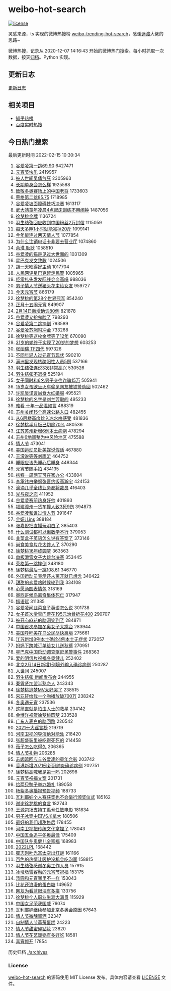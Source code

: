 # weibo-hot-search

[![license](https://img.shields.io/github/license/Arrackisarookie/weibo-hot-search)](https://github.com/Arrackisarookie/weibo-hot-search/blob/master/LICENSE)

灵感来源，ts 实现的微博热搜榜 [weibo-trending-hot-search](https://github.com/justjavac/weibo-trending-hot-search)，感谢[迷渡](https://github.com/justjavac)大佬的思路~

微博热搜，记录从 2020-12-07 14:16:43 开始的微博热门搜索。每小时抓取一次数据，按天[归档](./archives)。Python 实现。

## 更新日志
[更新日志](./UPDATE.md)

## 相关项目
+ [知乎热榜](https://github.com/Arrackisarookie/zhihu-top-search)
+ [百度实时热搜](https://github.com/Arrackisarookie/baidu-hot-search)

## 今日热门搜索

<!-- Rank Begin -->

最后更新时间 2022-02-15 10:30:34

1. [谷爱凌第一跳69.90](https://s.weibo.com/weibo?q=%E8%B0%B7%E7%88%B1%E5%87%8C%E7%AC%AC%E4%B8%80%E8%B7%B369.90&Refer=top) 6427471
1. [元宵节快乐](https://s.weibo.com/weibo?q=%E5%85%83%E5%AE%B5%E8%8A%82%E5%BF%AB%E4%B9%90&Refer=top) 2419957
1. [被人世间吴倩气死](https://s.weibo.com/weibo?q=%23%E8%A2%AB%E4%BA%BA%E4%B8%96%E9%97%B4%E5%90%B4%E5%80%A9%E6%B0%94%E6%AD%BB%23&Refer=top) 2305963
1. [长期单身会怎么样](https://s.weibo.com/weibo?q=%23%E9%95%BF%E6%9C%9F%E5%8D%95%E8%BA%AB%E4%BC%9A%E6%80%8E%E4%B9%88%E6%A0%B7%23&Refer=top) 1925588
1. [致敬冬奥赛场上的中国老将](https://s.weibo.com/weibo?q=%23%E8%87%B4%E6%95%AC%E5%86%AC%E5%A5%A5%E8%B5%9B%E5%9C%BA%E4%B8%8A%E7%9A%84%E4%B8%AD%E5%9B%BD%E8%80%81%E5%B0%86%23&Refer=top) 1733603
1. [荣格第二跳85.75](https://s.weibo.com/weibo?q=%23%E8%8D%A3%E6%A0%BC%E7%AC%AC%E4%BA%8C%E8%B7%B385.75%23&Refer=top) 1718985
1. [谷爱凌坡面障碍技巧决赛](https://s.weibo.com/weibo?q=%23%E8%B0%B7%E7%88%B1%E5%87%8C%E5%9D%A1%E9%9D%A2%E9%9A%9C%E7%A2%8D%E6%8A%80%E5%B7%A7%E5%86%B3%E8%B5%9B%23&Refer=top) 1613117
1. [武大靖童年凌晨4点起床训练不用闹钟](https://s.weibo.com/weibo?q=%23%E6%AD%A6%E5%A4%A7%E9%9D%96%E7%AB%A5%E5%B9%B4%E5%87%8C%E6%99%A84%E7%82%B9%E8%B5%B7%E5%BA%8A%E8%AE%AD%E7%BB%83%E4%B8%8D%E7%94%A8%E9%97%B9%E9%92%9F%23&Refer=top) 1487056
1. [徐梦桃金牌](https://s.weibo.com/weibo?q=%23%E5%BE%90%E6%A2%A6%E6%A1%83%E9%87%91%E7%89%8C%23&Refer=top) 1136724
1. [羽生结弦回应收到中国粉丝2万封信](https://s.weibo.com/weibo?q=%23%E7%BE%BD%E7%94%9F%E7%BB%93%E5%BC%A6%E5%9B%9E%E5%BA%94%E6%94%B6%E5%88%B0%E4%B8%AD%E5%9B%BD%E7%B2%89%E4%B8%9D2%E4%B8%87%E5%B0%81%E4%BF%A1%23&Refer=top) 1115059
1. [每天多睡1小时就能减掉20斤](https://s.weibo.com/weibo?q=%23%E6%AF%8F%E5%A4%A9%E5%A4%9A%E7%9D%A11%E5%B0%8F%E6%97%B6%E5%B0%B1%E8%83%BD%E5%87%8F%E6%8E%8920%E6%96%A4%23&Refer=top) 1099141
1. [今年能连过两天情人节](https://s.weibo.com/weibo?q=%23%E4%BB%8A%E5%B9%B4%E8%83%BD%E8%BF%9E%E8%BF%87%E4%B8%A4%E5%A4%A9%E6%83%85%E4%BA%BA%E8%8A%82%23&Refer=top) 1077854
1. [为什么注销电话卡非要去营业厅](https://s.weibo.com/weibo?q=%23%E4%B8%BA%E4%BB%80%E4%B9%88%E6%B3%A8%E9%94%80%E7%94%B5%E8%AF%9D%E5%8D%A1%E9%9D%9E%E8%A6%81%E5%8E%BB%E8%90%A5%E4%B8%9A%E5%8E%85%23&Refer=top) 1074860
1. [余淮 耿耿](https://s.weibo.com/weibo?q=%E4%BD%99%E6%B7%AE%20%E8%80%BF%E8%80%BF&Refer=top) 1058510
1. [谷爱凌的猫是见过大世面的](https://s.weibo.com/weibo?q=%23%E8%B0%B7%E7%88%B1%E5%87%8C%E7%9A%84%E7%8C%AB%E6%98%AF%E8%A7%81%E8%BF%87%E5%A4%A7%E4%B8%96%E9%9D%A2%E7%9A%84%23&Refer=top) 1031309
1. [星巴克发文致歉](https://s.weibo.com/weibo?q=%23%E6%98%9F%E5%B7%B4%E5%85%8B%E5%8F%91%E6%96%87%E8%87%B4%E6%AD%89%23&Refer=top) 1024506
1. [胡一天吻得好主动](https://s.weibo.com/weibo?q=%23%E8%83%A1%E4%B8%80%E5%A4%A9%E5%90%BB%E5%BE%97%E5%A5%BD%E4%B8%BB%E5%8A%A8%23&Refer=top) 1017704
1. [人民网评星巴克赶走民警](https://s.weibo.com/weibo?q=%23%E4%BA%BA%E6%B0%91%E7%BD%91%E8%AF%84%E6%98%9F%E5%B7%B4%E5%85%8B%E8%B5%B6%E8%B5%B0%E6%B0%91%E8%AD%A6%23&Refer=top) 1005965
1. [经常扎头发发际线会变高吗](https://s.weibo.com/weibo?q=%23%E7%BB%8F%E5%B8%B8%E6%89%8E%E5%A4%B4%E5%8F%91%E5%8F%91%E9%99%85%E7%BA%BF%E4%BC%9A%E5%8F%98%E9%AB%98%E5%90%97%23&Refer=top) 988036
1. [男子情人节送猪头花束给女友](https://s.weibo.com/weibo?q=%23%E7%94%B7%E5%AD%90%E6%83%85%E4%BA%BA%E8%8A%82%E9%80%81%E7%8C%AA%E5%A4%B4%E8%8A%B1%E6%9D%9F%E7%BB%99%E5%A5%B3%E5%8F%8B%23&Refer=top) 959727
1. [今天元宵节](https://s.weibo.com/weibo?q=%23%E4%BB%8A%E5%A4%A9%E5%85%83%E5%AE%B5%E8%8A%82%23&Refer=top) 866179
1. [徐梦桃的第28个世界冠军](https://s.weibo.com/weibo?q=%23%E5%BE%90%E6%A2%A6%E6%A1%83%E7%9A%84%E7%AC%AC28%E4%B8%AA%E4%B8%96%E7%95%8C%E5%86%A0%E5%86%9B%23&Refer=top) 854240
1. [正月十五闹元宵](https://s.weibo.com/weibo?q=%E6%AD%A3%E6%9C%88%E5%8D%81%E4%BA%94%E9%97%B9%E5%85%83%E5%AE%B5&Refer=top) 849907
1. [2月14日新增确诊80例](https://s.weibo.com/weibo?q=%232%E6%9C%8814%E6%97%A5%E6%96%B0%E5%A2%9E%E7%A1%AE%E8%AF%8A80%E4%BE%8B%23&Refer=top) 821878
1. [谷爱凌又扮鬼脸了](https://s.weibo.com/weibo?q=%23%E8%B0%B7%E7%88%B1%E5%87%8C%E5%8F%88%E6%89%AE%E9%AC%BC%E8%84%B8%E4%BA%86%23&Refer=top) 798293
1. [谷爱凌第二跳摔倒](https://s.weibo.com/weibo?q=%23%E8%B0%B7%E7%88%B1%E5%87%8C%E7%AC%AC%E4%BA%8C%E8%B7%B3%E6%91%94%E5%80%92%23&Refer=top) 793589
1. [谷爱凌苏翊鸣冲金](https://s.weibo.com/weibo?q=%23%E8%B0%B7%E7%88%B1%E5%87%8C%E8%8B%8F%E7%BF%8A%E9%B8%A3%E5%86%B2%E9%87%91%23&Refer=top) 733268
1. [徐梦桃等这枚金牌等了12年](https://s.weibo.com/weibo?q=%23%E5%BE%90%E6%A2%A6%E6%A1%83%E7%AD%89%E8%BF%99%E6%9E%9A%E9%87%91%E7%89%8C%E7%AD%89%E4%BA%8612%E5%B9%B4%23&Refer=top) 670090
1. [31岁的她终于实现了20岁的梦想](https://s.weibo.com/weibo?q=%2331%E5%B2%81%E7%9A%84%E5%A5%B9%E7%BB%88%E4%BA%8E%E5%AE%9E%E7%8E%B0%E4%BA%8620%E5%B2%81%E7%9A%84%E6%A2%A6%E6%83%B3%23&Refer=top) 603253
1. [张函瑞 TF四代](https://s.weibo.com/weibo?q=%E5%BC%A0%E5%87%BD%E7%91%9E%20TF%E5%9B%9B%E4%BB%A3&Refer=top) 597326
1. [不同年轻人过元宵节现状](https://s.weibo.com/weibo?q=%23%E4%B8%8D%E5%90%8C%E5%B9%B4%E8%BD%BB%E4%BA%BA%E8%BF%87%E5%85%83%E5%AE%B5%E8%8A%82%E7%8E%B0%E7%8A%B6%23&Refer=top) 590210
1. [满洲里发现核酸阳性人员5例](https://s.weibo.com/weibo?q=%23%E6%BB%A1%E6%B4%B2%E9%87%8C%E5%8F%91%E7%8E%B0%E6%A0%B8%E9%85%B8%E9%98%B3%E6%80%A7%E4%BA%BA%E5%91%985%E4%BE%8B%23&Refer=top) 537166
1. [羽生结弦连说3次非常高兴](https://s.weibo.com/weibo?q=%23%E7%BE%BD%E7%94%9F%E7%BB%93%E5%BC%A6%E8%BF%9E%E8%AF%B43%E6%AC%A1%E9%9D%9E%E5%B8%B8%E9%AB%98%E5%85%B4%23&Refer=top) 530526
1. [羽生结弦不退役](https://s.weibo.com/weibo?q=%23%E7%BE%BD%E7%94%9F%E7%BB%93%E5%BC%A6%E4%B8%8D%E9%80%80%E5%BD%B9%23&Refer=top) 525194
1. [女子同时和6名男子交往诈骗15万](https://s.weibo.com/weibo?q=%23%E5%A5%B3%E5%AD%90%E5%90%8C%E6%97%B6%E5%92%8C6%E5%90%8D%E7%94%B7%E5%AD%90%E4%BA%A4%E5%BE%80%E8%AF%88%E9%AA%9715%E4%B8%87%23&Refer=top) 505941
1. [15岁女孩欲坐火车偷见网友被铁警劝回](https://s.weibo.com/weibo?q=%2315%E5%B2%81%E5%A5%B3%E5%AD%A9%E6%AC%B2%E5%9D%90%E7%81%AB%E8%BD%A6%E5%81%B7%E8%A7%81%E7%BD%91%E5%8F%8B%E8%A2%AB%E9%93%81%E8%AD%A6%E5%8A%9D%E5%9B%9E%23&Refer=top) 502462
1. [许凯吴谨言尚食大红婚服](https://s.weibo.com/weibo?q=%23%E8%AE%B8%E5%87%AF%E5%90%B4%E8%B0%A8%E8%A8%80%E5%B0%9A%E9%A3%9F%E5%A4%A7%E7%BA%A2%E5%A9%9A%E6%9C%8D%23&Refer=top) 495521
1. [徐梦桃的名字是刘兰芳取的](https://s.weibo.com/weibo?q=%23%E5%BE%90%E6%A2%A6%E6%A1%83%E7%9A%84%E5%90%8D%E5%AD%97%E6%98%AF%E5%88%98%E5%85%B0%E8%8A%B3%E5%8F%96%E7%9A%84%23&Refer=top) 495233
1. [难看 十年一品温如言](https://s.weibo.com/weibo?q=%E9%9A%BE%E7%9C%8B%20%E5%8D%81%E5%B9%B4%E4%B8%80%E5%93%81%E6%B8%A9%E5%A6%82%E8%A8%80&Refer=top) 488319
1. [苏州关闭15个高速公路入口](https://s.weibo.com/weibo?q=%23%E8%8B%8F%E5%B7%9E%E5%85%B3%E9%97%AD15%E4%B8%AA%E9%AB%98%E9%80%9F%E5%85%AC%E8%B7%AF%E5%85%A5%E5%8F%A3%23&Refer=top) 482455
1. [从6层楼高度跳入冰水啥感受](https://s.weibo.com/weibo?q=%23%E4%BB%8E6%E5%B1%82%E6%A5%BC%E9%AB%98%E5%BA%A6%E8%B7%B3%E5%85%A5%E5%86%B0%E6%B0%B4%E5%95%A5%E6%84%9F%E5%8F%97%23&Refer=top) 481836
1. [徐梦桃半月板已切除70%](https://s.weibo.com/weibo?q=%23%E5%BE%90%E6%A2%A6%E6%A1%83%E5%8D%8A%E6%9C%88%E6%9D%BF%E5%B7%B2%E5%88%87%E9%99%A470%25%23&Refer=top) 480536
1. [江苏苏州新增6例本土病例](https://s.weibo.com/weibo?q=%E6%B1%9F%E8%8B%8F%E8%8B%8F%E5%B7%9E%E6%96%B0%E5%A2%9E6%E4%BE%8B%E6%9C%AC%E5%9C%9F%E7%97%85%E4%BE%8B&Refer=top) 478294
1. [苏州6地调整为中风险地区](https://s.weibo.com/weibo?q=%E8%8B%8F%E5%B7%9E6%E5%9C%B0%E8%B0%83%E6%95%B4%E4%B8%BA%E4%B8%AD%E9%A3%8E%E9%99%A9%E5%9C%B0%E5%8C%BA&Refer=top) 475588
1. [情人节](https://s.weibo.com/weibo?q=%E6%83%85%E4%BA%BA%E8%8A%82&Refer=top) 473041
1. [美国运动员批美媒说假话](https://s.weibo.com/weibo?q=%23%E7%BE%8E%E5%9B%BD%E8%BF%90%E5%8A%A8%E5%91%98%E6%89%B9%E7%BE%8E%E5%AA%92%E8%AF%B4%E5%81%87%E8%AF%9D%23&Refer=top) 467880
1. [王濛说等等刘雨昕](https://s.weibo.com/weibo?q=%23%E7%8E%8B%E6%BF%9B%E8%AF%B4%E7%AD%89%E7%AD%89%E5%88%98%E9%9B%A8%E6%98%95%23&Refer=top) 464752
1. [睡眠应该先睡心后睡身](https://s.weibo.com/weibo?q=%23%E7%9D%A1%E7%9C%A0%E5%BA%94%E8%AF%A5%E5%85%88%E7%9D%A1%E5%BF%83%E5%90%8E%E7%9D%A1%E8%BA%AB%23&Refer=top) 448344
1. [元宵节随手拍](https://s.weibo.com/weibo?q=%23%E5%85%83%E5%AE%B5%E8%8A%82%E9%9A%8F%E6%89%8B%E6%8B%8D%23&Refer=top) 434135
1. [携程一周两天可在家办公](https://s.weibo.com/weibo?q=%E6%90%BA%E7%A8%8B%E4%B8%80%E5%91%A8%E4%B8%A4%E5%A4%A9%E5%8F%AF%E5%9C%A8%E5%AE%B6%E5%8A%9E%E5%85%AC&Refer=top) 433604
1. [李承铉白举纲张晋约饭高瀚宇](https://s.weibo.com/weibo?q=%23%E6%9D%8E%E6%89%BF%E9%93%89%E7%99%BD%E4%B8%BE%E7%BA%B2%E5%BC%A0%E6%99%8B%E7%BA%A6%E9%A5%AD%E9%AB%98%E7%80%9A%E5%AE%87%23&Refer=top) 424153
1. [滴滴几乎全线业务都将裁员](https://s.weibo.com/weibo?q=%23%E6%BB%B4%E6%BB%B4%E5%87%A0%E4%B9%8E%E5%85%A8%E7%BA%BF%E4%B8%9A%E5%8A%A1%E9%83%BD%E5%B0%86%E8%A3%81%E5%91%98%23&Refer=top) 416403
1. [光与夜之恋](https://s.weibo.com/weibo?q=%E5%85%89%E4%B8%8E%E5%A4%9C%E4%B9%8B%E6%81%8B&Refer=top) 411952
1. [谷爱凌赛前热身好帅](https://s.weibo.com/weibo?q=%23%E8%B0%B7%E7%88%B1%E5%87%8C%E8%B5%9B%E5%89%8D%E7%83%AD%E8%BA%AB%E5%A5%BD%E5%B8%85%23&Refer=top) 401893
1. [福建漳州一货车撞人致3死9伤](https://s.weibo.com/weibo?q=%23%E7%A6%8F%E5%BB%BA%E6%BC%B3%E5%B7%9E%E4%B8%80%E8%B4%A7%E8%BD%A6%E6%92%9E%E4%BA%BA%E8%87%B43%E6%AD%BB9%E4%BC%A4%23&Refer=top) 394873
1. [谷爱凌和谁过情人节](https://s.weibo.com/weibo?q=%23%E8%B0%B7%E7%88%B1%E5%87%8C%E5%92%8C%E8%B0%81%E8%BF%87%E6%83%85%E4%BA%BA%E8%8A%82%23&Refer=top) 391647
1. [金妍儿ins](https://s.weibo.com/weibo?q=%E9%87%91%E5%A6%8D%E5%84%BFins&Refer=top) 388184
1. [张嘉倪把直播玩明白了](https://s.weibo.com/weibo?q=%23%E5%BC%A0%E5%98%89%E5%80%AA%E6%8A%8A%E7%9B%B4%E6%92%AD%E7%8E%A9%E6%98%8E%E7%99%BD%E4%BA%86%23&Refer=top) 385403
1. [什么测试都可以但数学不行](https://s.weibo.com/weibo?q=%23%E4%BB%80%E4%B9%88%E6%B5%8B%E8%AF%95%E9%83%BD%E5%8F%AF%E4%BB%A5%E4%BD%86%E6%95%B0%E5%AD%A6%E4%B8%8D%E8%A1%8C%23&Refer=top) 379053
1. [韭菜盒子英语怎么说有答案了](https://s.weibo.com/weibo?q=%E9%9F%AD%E8%8F%9C%E7%9B%92%E5%AD%90%E8%8B%B1%E8%AF%AD%E6%80%8E%E4%B9%88%E8%AF%B4%E6%9C%89%E7%AD%94%E6%A1%88%E4%BA%86&Refer=top) 373146
1. [尚食美食片花太馋人了](https://s.weibo.com/weibo?q=%23%E5%B0%9A%E9%A3%9F%E7%BE%8E%E9%A3%9F%E7%89%87%E8%8A%B1%E5%A4%AA%E9%A6%8B%E4%BA%BA%E4%BA%86%23&Refer=top) 370290
1. [徐梦桃16年终圆梦](https://s.weibo.com/weibo?q=%23%E5%BE%90%E6%A2%A6%E6%A1%8316%E5%B9%B4%E7%BB%88%E5%9C%86%E6%A2%A6%23&Refer=top) 363563
1. [单板滑雪女子大跳台决赛](https://s.weibo.com/weibo?q=%E5%8D%95%E6%9D%BF%E6%BB%91%E9%9B%AA%E5%A5%B3%E5%AD%90%E5%A4%A7%E8%B7%B3%E5%8F%B0%E5%86%B3%E8%B5%9B&Refer=top) 353445
1. [荣格第一跳摔倒](https://s.weibo.com/weibo?q=%23%E8%8D%A3%E6%A0%BC%E7%AC%AC%E4%B8%80%E8%B7%B3%E6%91%94%E5%80%92%23&Refer=top) 348180
1. [徐梦桃最后一跳108.61](https://s.weibo.com/weibo?q=%23%E5%BE%90%E6%A2%A6%E6%A1%83%E6%9C%80%E5%90%8E%E4%B8%80%E8%B7%B3108.61%23&Refer=top) 346770
1. [外国运动员表示还未离开就已想念](https://s.weibo.com/weibo?q=%23%E5%A4%96%E5%9B%BD%E8%BF%90%E5%8A%A8%E5%91%98%E8%A1%A8%E7%A4%BA%E8%BF%98%E6%9C%AA%E7%A6%BB%E5%BC%80%E5%B0%B1%E5%B7%B2%E6%83%B3%E5%BF%B5%23&Refer=top) 340422
1. [甜甜的恋爱啥时候轮到我](https://s.weibo.com/weibo?q=%23%E7%94%9C%E7%94%9C%E7%9A%84%E6%81%8B%E7%88%B1%E5%95%A5%E6%97%B6%E5%80%99%E8%BD%AE%E5%88%B0%E6%88%91%23&Refer=top) 334108
1. [心愿汤圆表情包](https://s.weibo.com/weibo?q=%23%E5%BF%83%E6%84%BF%E6%B1%A4%E5%9C%86%E8%A1%A8%E6%83%85%E5%8C%85%23&Refer=top) 318169
1. [墨西哥候鸟离奇集体死亡](https://s.weibo.com/weibo?q=%23%E5%A2%A8%E8%A5%BF%E5%93%A5%E5%80%99%E9%B8%9F%E7%A6%BB%E5%A5%87%E9%9B%86%E4%BD%93%E6%AD%BB%E4%BA%A1%23&Refer=top) 317947
1. [嫣语赋](https://s.weibo.com/weibo?q=%E5%AB%A3%E8%AF%AD%E8%B5%8B&Refer=top) 311385
1. [谷爱凌问韭菜盒子英语怎么说](https://s.weibo.com/weibo?q=%23%E8%B0%B7%E7%88%B1%E5%87%8C%E9%97%AE%E9%9F%AD%E8%8F%9C%E7%9B%92%E5%AD%90%E8%8B%B1%E8%AF%AD%E6%80%8E%E4%B9%88%E8%AF%B4%23&Refer=top) 301738
1. [女子首次滑雪门票花195元治骨折花400](https://s.weibo.com/weibo?q=%23%E5%A5%B3%E5%AD%90%E9%A6%96%E6%AC%A1%E6%BB%91%E9%9B%AA%E9%97%A8%E7%A5%A8%E8%8A%B1195%E5%85%83%E6%B2%BB%E9%AA%A8%E6%8A%98%E8%8A%B1400%23&Refer=top) 290707
1. [被开心麻花的脑洞笑到了](https://s.weibo.com/weibo?q=%23%E8%A2%AB%E5%BC%80%E5%BF%83%E9%BA%BB%E8%8A%B1%E7%9A%84%E8%84%91%E6%B4%9E%E7%AC%91%E5%88%B0%E4%BA%86%23&Refer=top) 284871
1. [中国首次参加冬奥女子大跳台](https://s.weibo.com/weibo?q=%E4%B8%AD%E5%9B%BD%E9%A6%96%E6%AC%A1%E5%8F%82%E5%8A%A0%E5%86%AC%E5%A5%A5%E5%A5%B3%E5%AD%90%E5%A4%A7%E8%B7%B3%E5%8F%B0&Refer=top) 283944
1. [美国呼吁美在乌公民尽快离境](https://s.weibo.com/weibo?q=%23%E7%BE%8E%E5%9B%BD%E5%91%BC%E5%90%81%E7%BE%8E%E5%9C%A8%E4%B9%8C%E5%85%AC%E6%B0%91%E5%B0%BD%E5%BF%AB%E7%A6%BB%E5%A2%83%23&Refer=top) 275661
1. [江苏新增8例本土确诊4例本土无症状](https://s.weibo.com/weibo?q=%23%E6%B1%9F%E8%8B%8F%E6%96%B0%E5%A2%9E8%E4%BE%8B%E6%9C%AC%E5%9C%9F%E7%A1%AE%E8%AF%8A4%E4%BE%8B%E6%9C%AC%E5%9C%9F%E6%97%A0%E7%97%87%E7%8A%B6%23&Refer=top) 272057
1. [妈妈下跨城订单给女儿送秋裤](https://s.weibo.com/weibo?q=%23%E5%A6%88%E5%A6%88%E4%B8%8B%E8%B7%A8%E5%9F%8E%E8%AE%A2%E5%8D%95%E7%BB%99%E5%A5%B3%E5%84%BF%E9%80%81%E7%A7%8B%E8%A3%A4%23&Refer=top) 270951
1. [星巴克中国启动调查驱赶民警事件](https://s.weibo.com/weibo?q=%23%E6%98%9F%E5%B7%B4%E5%85%8B%E4%B8%AD%E5%9B%BD%E5%90%AF%E5%8A%A8%E8%B0%83%E6%9F%A5%E9%A9%B1%E8%B5%B6%E6%B0%91%E8%AD%A6%E4%BA%8B%E4%BB%B6%23&Refer=top) 268363
1. [爱的明信片祝福冬奥健儿](https://s.weibo.com/weibo?q=%23%E7%88%B1%E7%9A%84%E6%98%8E%E4%BF%A1%E7%89%87%E7%A5%9D%E7%A6%8F%E5%86%AC%E5%A5%A5%E5%81%A5%E5%84%BF%23&Refer=top) 252402
1. [北京2月14日新增1例境外输入确诊病例](https://s.weibo.com/weibo?q=%23%E5%8C%97%E4%BA%AC2%E6%9C%8814%E6%97%A5%E6%96%B0%E5%A2%9E1%E4%BE%8B%E5%A2%83%E5%A4%96%E8%BE%93%E5%85%A5%E7%A1%AE%E8%AF%8A%E7%97%85%E4%BE%8B%23&Refer=top) 250287
1. [人世间](https://s.weibo.com/weibo?q=%E4%BA%BA%E4%B8%96%E9%97%B4&Refer=top) 245007
1. [羽生结弦 新闻发布会](https://s.weibo.com/weibo?q=%E7%BE%BD%E7%94%9F%E7%BB%93%E5%BC%A6%20%E6%96%B0%E9%97%BB%E5%8F%91%E5%B8%83%E4%BC%9A&Refer=top) 244955
1. [秦霄贤加盟半熟恋人](https://s.weibo.com/weibo?q=%23%E7%A7%A6%E9%9C%84%E8%B4%A4%E5%8A%A0%E7%9B%9F%E5%8D%8A%E7%86%9F%E6%81%8B%E4%BA%BA%23&Refer=top) 243343
1. [徐梦桃追梦MV太好哭了](https://s.weibo.com/weibo?q=%23%E5%BE%90%E6%A2%A6%E6%A1%83%E8%BF%BD%E6%A2%A6MV%E5%A4%AA%E5%A5%BD%E5%93%AD%E4%BA%86%23&Refer=top) 238515
1. [宋亚轩给我一个吻播放破700万](https://s.weibo.com/weibo?q=%23%E5%AE%8B%E4%BA%9A%E8%BD%A9%E7%BB%99%E6%88%91%E4%B8%80%E4%B8%AA%E5%90%BB%E6%92%AD%E6%94%BE%E7%A0%B4700%E4%B8%87%23&Refer=top) 238242
1. [冬奥遇元宵](https://s.weibo.com/weibo?q=%23%E5%86%AC%E5%A5%A5%E9%81%87%E5%85%83%E5%AE%B5%23&Refer=top) 237536
1. [这简直就是怕虫人士的救星](https://s.weibo.com/weibo?q=%23%E8%BF%99%E7%AE%80%E7%9B%B4%E5%B0%B1%E6%98%AF%E6%80%95%E8%99%AB%E4%BA%BA%E5%A3%AB%E7%9A%84%E6%95%91%E6%98%9F%23&Refer=top) 234142
1. [金博洋祝贺徐梦桃圆梦](https://s.weibo.com/weibo?q=%23%E9%87%91%E5%8D%9A%E6%B4%8B%E7%A5%9D%E8%B4%BA%E5%BE%90%E6%A2%A6%E6%A1%83%E5%9C%86%E6%A2%A6%23&Refer=top) 233528
1. [广东人表白的脑回路](https://s.weibo.com/weibo?q=%E5%B9%BF%E4%B8%9C%E4%BA%BA%E8%A1%A8%E7%99%BD%E7%9A%84%E8%84%91%E5%9B%9E%E8%B7%AF&Refer=top) 220542
1. [2021十大谣言榜](https://s.weibo.com/weibo?q=%232021%E5%8D%81%E5%A4%A7%E8%B0%A3%E8%A8%80%E6%A6%9C%23&Refer=top) 219719
1. [河南卫视的导演绝对能处](https://s.weibo.com/weibo?q=%23%E6%B2%B3%E5%8D%97%E5%8D%AB%E8%A7%86%E7%9A%84%E5%AF%BC%E6%BC%94%E7%BB%9D%E5%AF%B9%E8%83%BD%E5%A4%84%23&Refer=top) 218420
1. [张超盛装里被吃得死死的](https://s.weibo.com/weibo?q=%23%E5%BC%A0%E8%B6%85%E7%9B%9B%E8%A3%85%E9%87%8C%E8%A2%AB%E5%90%83%E5%BE%97%E6%AD%BB%E6%AD%BB%E7%9A%84%23&Refer=top) 214458
1. [茄子怎么吃得久](https://s.weibo.com/weibo?q=%23%E8%8C%84%E5%AD%90%E6%80%8E%E4%B9%88%E5%90%83%E5%BE%97%E4%B9%85%23&Refer=top) 206365
1. [情人节礼物](https://s.weibo.com/weibo?q=%23%E6%83%85%E4%BA%BA%E8%8A%82%E7%A4%BC%E7%89%A9%23&Refer=top) 206285
1. [苏翊鸣回应与谷爱凌的童年合影](https://s.weibo.com/weibo?q=%23%E8%8B%8F%E7%BF%8A%E9%B8%A3%E5%9B%9E%E5%BA%94%E4%B8%8E%E8%B0%B7%E7%88%B1%E5%87%8C%E7%9A%84%E7%AB%A5%E5%B9%B4%E5%90%88%E5%BD%B1%23&Refer=top) 203742
1. [香港新增2071例新冠肺炎确诊病例](https://s.weibo.com/weibo?q=%23%E9%A6%99%E6%B8%AF%E6%96%B0%E5%A2%9E2071%E4%BE%8B%E6%96%B0%E5%86%A0%E8%82%BA%E7%82%8E%E7%A1%AE%E8%AF%8A%E7%97%85%E4%BE%8B%23&Refer=top) 202751
1. [徐梦桃高喊我是第一吗](https://s.weibo.com/weibo?q=%23%E5%BE%90%E6%A2%A6%E6%A1%83%E9%AB%98%E5%96%8A%E6%88%91%E6%98%AF%E7%AC%AC%E4%B8%80%E5%90%97%23&Refer=top) 202698
1. [元宵节祝福文案](https://s.weibo.com/weibo?q=%E5%85%83%E5%AE%B5%E8%8A%82%E7%A5%9D%E7%A6%8F%E6%96%87%E6%A1%88&Refer=top) 201731
1. [给两只鸭子举办婚礼](https://s.weibo.com/weibo?q=%23%E7%BB%99%E4%B8%A4%E5%8F%AA%E9%B8%AD%E5%AD%90%E4%B8%BE%E5%8A%9E%E5%A9%9A%E7%A4%BC%23&Refer=top) 189058
1. [杨紫冬奥播报预告视频](https://s.weibo.com/weibo?q=%23%E6%9D%A8%E7%B4%AB%E5%86%AC%E5%A5%A5%E6%92%AD%E6%8A%A5%E9%A2%84%E5%91%8A%E8%A7%86%E9%A2%91%23&Refer=top) 188733
1. [瓦利耶娃个人赛获奖也不会举行颁奖仪式](https://s.weibo.com/weibo?q=%23%E7%93%A6%E5%88%A9%E8%80%B6%E5%A8%83%E4%B8%AA%E4%BA%BA%E8%B5%9B%E8%8E%B7%E5%A5%96%E4%B9%9F%E4%B8%8D%E4%BC%9A%E4%B8%BE%E8%A1%8C%E9%A2%81%E5%A5%96%E4%BB%AA%E5%BC%8F%23&Refer=top) 185162
1. [谢谢徐梦桃的食言](https://s.weibo.com/weibo?q=%23%E8%B0%A2%E8%B0%A2%E5%BE%90%E6%A2%A6%E6%A1%83%E7%9A%84%E9%A3%9F%E8%A8%80%23&Refer=top) 182743
1. [王源包场支持丁禹兮任敏电影](https://s.weibo.com/weibo?q=%23%E7%8E%8B%E6%BA%90%E5%8C%85%E5%9C%BA%E6%94%AF%E6%8C%81%E4%B8%81%E7%A6%B9%E5%85%AE%E4%BB%BB%E6%95%8F%E7%94%B5%E5%BD%B1%23&Refer=top) 181834
1. [男子冰壶中国VS加拿大](https://s.weibo.com/weibo?q=%23%E7%94%B7%E5%AD%90%E5%86%B0%E5%A3%B6%E4%B8%AD%E5%9B%BDVS%E5%8A%A0%E6%8B%BF%E5%A4%A7%23&Refer=top) 180506
1. [最好的我们超甜售后](https://s.weibo.com/weibo?q=%23%E6%9C%80%E5%A5%BD%E7%9A%84%E6%88%91%E4%BB%AC%E8%B6%85%E7%94%9C%E5%94%AE%E5%90%8E%23&Refer=top) 178455
1. [河南卫视把传统文化拿捏了](https://s.weibo.com/weibo?q=%23%E6%B2%B3%E5%8D%97%E5%8D%AB%E8%A7%86%E6%8A%8A%E4%BC%A0%E7%BB%9F%E6%96%87%E5%8C%96%E6%8B%BF%E6%8D%8F%E4%BA%86%23&Refer=top) 178043
1. [中国五金追平冬奥最佳](https://s.weibo.com/weibo?q=%23%E4%B8%AD%E5%9B%BD%E4%BA%94%E9%87%91%E8%BF%BD%E5%B9%B3%E5%86%AC%E5%A5%A5%E6%9C%80%E4%BD%B3%23&Refer=top) 175409
1. [中国队冬奥健儿全家福](https://s.weibo.com/weibo?q=%23%E4%B8%AD%E5%9B%BD%E9%98%9F%E5%86%AC%E5%A5%A5%E5%81%A5%E5%84%BF%E5%85%A8%E5%AE%B6%E7%A6%8F%23&Refer=top) 168983
1. [2022LPL](https://s.weibo.com/weibo?q=2022LPL&Refer=top) 168442
1. [翟志刚叶光富太空出灯谜](https://s.weibo.com/weibo?q=%23%E7%BF%9F%E5%BF%97%E5%88%9A%E5%8F%B6%E5%85%89%E5%AF%8C%E5%A4%AA%E7%A9%BA%E5%87%BA%E7%81%AF%E8%B0%9C%23&Refer=top) 161166
1. [百色的热情让医护没机会吃泡面](https://s.weibo.com/weibo?q=%23%E7%99%BE%E8%89%B2%E7%9A%84%E7%83%AD%E6%83%85%E8%AE%A9%E5%8C%BB%E6%8A%A4%E6%B2%A1%E6%9C%BA%E4%BC%9A%E5%90%83%E6%B3%A1%E9%9D%A2%23&Refer=top) 158815
1. [羽生结弦感谢冬奥工作人员](https://s.weibo.com/weibo?q=%23%E7%BE%BD%E7%94%9F%E7%BB%93%E5%BC%A6%E6%84%9F%E8%B0%A2%E5%86%AC%E5%A5%A5%E5%B7%A5%E4%BD%9C%E4%BA%BA%E5%91%98%23&Refer=top) 157915
1. [冰墩墩雪容融的元宵节祝福](https://s.weibo.com/weibo?q=%23%E5%86%B0%E5%A2%A9%E5%A2%A9%E9%9B%AA%E5%AE%B9%E8%9E%8D%E7%9A%84%E5%85%83%E5%AE%B5%E8%8A%82%E7%A5%9D%E7%A6%8F%23&Refer=top) 153175
1. [汤圆和元宵哪里不一样](https://s.weibo.com/weibo?q=%23%E6%B1%A4%E5%9C%86%E5%92%8C%E5%85%83%E5%AE%B5%E5%93%AA%E9%87%8C%E4%B8%8D%E4%B8%80%E6%A0%B7%23&Refer=top) 153043
1. [比花还浪漫的蛋白糖](https://s.weibo.com/weibo?q=%23%E6%AF%94%E8%8A%B1%E8%BF%98%E6%B5%AA%E6%BC%AB%E7%9A%84%E8%9B%8B%E7%99%BD%E7%B3%96%23&Refer=top) 149652
1. [网友为看蓝眼泪有多拼](https://s.weibo.com/weibo?q=%23%E7%BD%91%E5%8F%8B%E4%B8%BA%E7%9C%8B%E8%93%9D%E7%9C%BC%E6%B3%AA%E6%9C%89%E5%A4%9A%E6%8B%BC%23&Refer=top) 133756
1. [徐梦桃个人职业生涯大满贯](https://s.weibo.com/weibo?q=%23%E5%BE%90%E6%A2%A6%E6%A1%83%E4%B8%AA%E4%BA%BA%E8%81%8C%E4%B8%9A%E7%94%9F%E6%B6%AF%E5%A4%A7%E6%BB%A1%E8%B4%AF%23&Refer=top) 115929
1. [中国女足荣我国威](https://s.weibo.com/weibo?q=%E4%B8%AD%E5%9B%BD%E5%A5%B3%E8%B6%B3%E8%8D%A3%E6%88%91%E5%9B%BD%E5%A8%81&Refer=top) 76074
1. [瓦利耶娃继续参加北京冬奥会原因](https://s.weibo.com/weibo?q=%23%E7%93%A6%E5%88%A9%E8%80%B6%E5%A8%83%E7%BB%A7%E7%BB%AD%E5%8F%82%E5%8A%A0%E5%8C%97%E4%BA%AC%E5%86%AC%E5%A5%A5%E4%BC%9A%E5%8E%9F%E5%9B%A0%23&Refer=top) 67643
1. [情人节微醺调酒](https://s.weibo.com/weibo?q=%E6%83%85%E4%BA%BA%E8%8A%82%E5%BE%AE%E9%86%BA%E8%B0%83%E9%85%92&Refer=top) 32347
1. [自制情人节草莓蛋糕](https://s.weibo.com/weibo?q=%23%E8%87%AA%E5%88%B6%E6%83%85%E4%BA%BA%E8%8A%82%E8%8D%89%E8%8E%93%E8%9B%8B%E7%B3%95%23&Refer=top) 24223
1. [情人节甜蜜碎钻妆](https://s.weibo.com/weibo?q=%23%E6%83%85%E4%BA%BA%E8%8A%82%E7%94%9C%E8%9C%9C%E7%A2%8E%E9%92%BB%E5%A6%86%23&Refer=top) 23820
1. [情人节花艺暖锅有多好吃](https://s.weibo.com/weibo?q=%23%E6%83%85%E4%BA%BA%E8%8A%82%E8%8A%B1%E8%89%BA%E6%9A%96%E9%94%85%E6%9C%89%E5%A4%9A%E5%A5%BD%E5%90%83%23&Refer=top) 18581
1. [喜宵颜开](https://s.weibo.com/weibo?q=%23%E5%96%9C%E5%AE%B5%E9%A2%9C%E5%BC%80%23&Refer=top) 17854
<!-- Rank End -->

历史归档 [./archives](./archives)

### License

[weibo-hot-search](https://github.com/Arrackisarookie/weibo-hot-search) 的源码使用 MIT License 发布。具体内容请查看 [LICENSE](./LICENSE) 文件。
